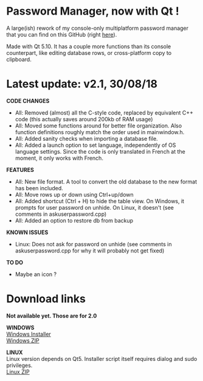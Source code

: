 # Password Manager, now with Qt !

A large(ish) rework of my console-only multiplatform password manager that you can find on this GitHub (right [here](https://github.com/bad64/pwdmanager)).

Made with Qt 5.10. It has a couple more functions than its console counterpart, like editing database rows, or cross-platform copy to clipboard.

# Latest update: v2.1, 30/08/18

**CODE CHANGES**

- All: Removed (almost) all the C-style code, replaced by equivalent C++ code (this actually saves around 200kb of RAM usage)
- All: Moved some functions around for better file organization. Also function definitions roughly match the order used in mainwindow.h.
- All: Added sanity checks when importing a database file.
- All: Added a launch option to set language, independently of OS language settings. Since the code is only translated in French at the moment, it only works with French.

**FEATURES**

- All: New file format. A tool to convert the old database to the new format has been included.
- All: Move rows up or down using Ctrl+up/down
- All: Added shortcut (Ctrl + H) to hide the table view. On Windows, it prompts for user password on unhide. On Linux, it doesn't (see comments in askuserpassword.cpp)
- All: Added an option to restore db from backup

**KNOWN ISSUES**

- Linux: Does not ask for password on unhide (see comments in askuserpassword.cpp for why it will probably not get fixed)

**TO DO**

- Maybe an icon ?

# Download links

**Not available yet. Those are for 2.0**

**WINDOWS**  
[Windows Installer](https://github.com/bad64/pwdmanager-qt/releases/download/v2.1/pwdmanager-qt-v2.1-windows-setup.exe)  
[Windows ZIP](https://github.com/bad64/pwdmanager-qt/releases/download/v2.1/pwdmanager-qt-v2.1-windows.zip)

**LINUX**  
Linux version depends on Qt5. Installer script itself requires dialog and sudo privileges.  
[Linux ZIP](https://github.com/bad64/pwdmanager-qt/releases/download/v2.1/pwdmanager-qt-v2.1-linux.zip)